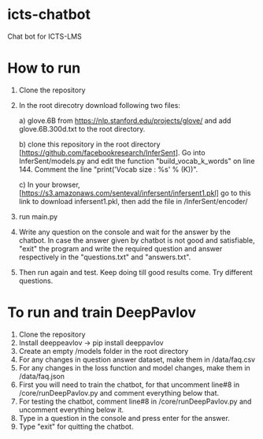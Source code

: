 # icts-chatbot
Chat bot for ICTS-LMS

# How to run
1. Clone the repository
2. In the root direcotry download following two files:

   a) glove.6B from https://nlp.stanford.edu/projects/glove/ and add glove.6B.300d.txt to the root directory.
   
   b) clone this repository in the root directory [https://github.com/facebookresearch/InferSent]. Go into InferSent/models.py and edit the function "build_vocab_k_words" on line 144. Comment the line "print('Vocab size : %s' % (K))".
   
   c) In your browser, [https://s3.amazonaws.com/senteval/infersent/infersent1.pkl] go to this link to download infersent1.pkl, then add the file in /InferSent/encoder/ 
   
3. run main.py 

4. Write any question on the console and wait for the answer by the chatbot. In case the answer given by chatbot is not good and satisfiable, "exit" the program and write the required question and answer respectively in the "questions.txt" and "answers.txt".

5. Then run again and test. Keep doing till good results come. Try different questions.

# To run and train DeepPavlov
1. Clone the repository
2. Install deeppeavlov -> pip install deeppavlov
3. Create an empty /models folder in the root directory
4. For any changes in question answer dataset, make them in /data/faq.csv
5. For any changes in the loss function and model changes, make them in /data/faq.json
6. First you will need to train the chatbot, for that uncomment line#8 in /core/runDeepPavlov.py and comment everything below that.
7. For testing the chatbot, comment line#8 in /core/runDeepPavlov.py and uncomment everything below it.
8. Type in a question in the console and press enter for the answer.
9. Type "exit" for quitting the chatbot.

